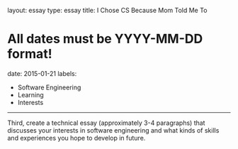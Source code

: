 layout: essay
type: essay
title: I Chose CS Because Mom Told Me To
# All dates must be YYYY-MM-DD format!
date: 2015-01-21
labels:
  - Software Engineering
  - Learning
  - Interests
---

Third, create a technical essay (approximately 3-4 paragraphs) that discusses your interests in software engineering and what kinds of 
skills and experiences you hope to develop in future.


